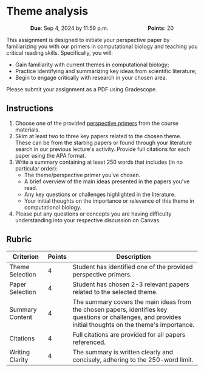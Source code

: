 # Theme analysis

<p style="text-align: center;">
    <object hspace="50">
        <strong>Due</strong></a>: Sep 4, 2024 by 11:59 p.m.
    </object>
    <object hspace="50">
        <strong>Points</strong></a>: 20
    </object>
</p>

This assignment is designed to initiate your perspective paper by familiarizing you with our primers in computational biology and teaching you critical reading skills.
Specifically, you will:

-   Gain familiarity with current themes in computational biology;
-   Practice identifying and summarizing key ideas from scientific literature;
-   Begin to engage critically with research in your chosen area.

Please submit your assignment as a PDF using Gradescope.

## Instructions

1.  Choose one of the provided [perspective primers](../primers.md) from the course materials.
2.  Skim at least two to three key papers related to the chosen theme.
 These can be from the starting papers or found through your literature search in our previous lecture's activity.
 Provide full citations for each paper using the APA format.
3.  Write a summary containing at least 250 words that includes (in no particular order):
    -   The theme/perspective primer you've chosen.
    -   A brief overview of the main ideas presented in the papers you've read.
    -   Any key questions or challenges highlighted in the literature.
    -   Your initial thoughts on the importance or relevance of this theme in computational biology.
4.  Please put any questions or concepts you are having difficulty understanding into your respective discussion on Canvas.

## Rubric

| Criterion | Points | Description |
|-----------|--------|-------------|
| Theme Selection | 4 | Student has identified one of the provided perspective primers. |
| Paper Selection | 4 | Student has chosen 2-3 relevant papers related to the selected theme. |
| Summary Content | 4 | The summary covers the main ideas from the chosen papers, identifies key questions or challenges, and provides initial thoughts on the theme's importance. |
| Citations | 4 | Full citations are provided for all papers referenced. |
| Writing Clarity | 4 | The summary is written clearly and concisely, adhering to the 250-word limit. |
